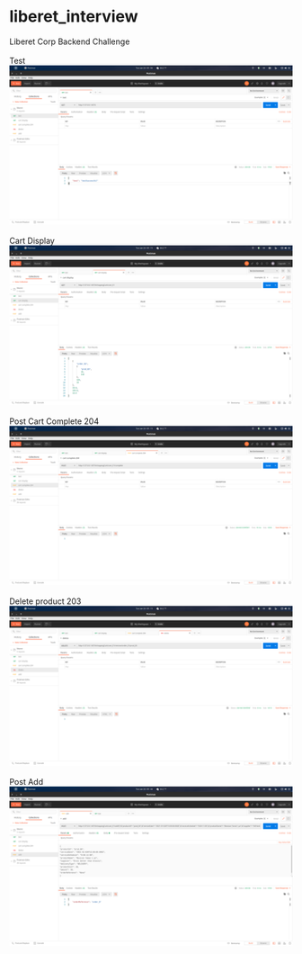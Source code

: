 # liberet_interview
Liberet Corp Backend Challenge
<br>
<br>
Test
![Test](Screenshot%20from%202021-01-26%2009-06-29.png)
<br>
<br>
Cart Display
![Cart Display](Screenshot%20from%202021-01-26%2009-15-11.png)
<br>
<br>
Post Cart Complete 204
![Post Cart Complete 204](Screenshot%20from%202021-01-26%2009-15-27.png)
<br>
<br>
Delete product 203
![Delete product 203](Screenshot%20from%202021-01-26%2009-15-43.png)
<br>
<br>
Post Add
![Post Add](Screenshot%20from%202021-01-26%2009-46-37.png)
<br>
<br>
